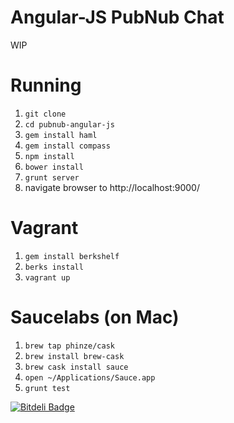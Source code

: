 Angular-JS PubNub Chat
=========================

WIP

# Running

1. `git clone`
1. `cd pubnub-angular-js`
1. `gem install haml`
1. `gem install compass`
1. `npm install`
1. `bower install`
1. `grunt server`
1. navigate browser to http://localhost:9000/

# Vagrant
1. `gem install berkshelf`
1. `berks install`
1. `vagrant up`

# Saucelabs (on Mac)
1. `brew tap phinze/cask`
1. `brew install brew-cask`
1. `brew cask install sauce`
1. `open ~/Applications/Sauce.app`
1. `grunt test`

[![Bitdeli Badge](https://d2weczhvl823v0.cloudfront.net/mainyaa/pubnub-angular-js/trend.png)](https://bitdeli.com/free "Bitdeli Badge")

